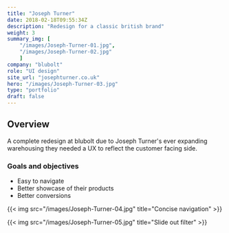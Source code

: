 ```yaml
---
title: "Joseph Turner"
date: 2018-02-18T09:55:34Z
description: "Redesign for a classic british brand"
weight: 3
summary_img: [
    "/images/Joseph-Turner-01.jpg",
    "/images/Joseph-Turner-02.jpg"
    ]
company: "blubolt"
role: "UI design"
site_url: "josephturner.co.uk"
hero: "/images/Joseph-Turner-03.jpg"
type: "portfolio"
draft: false
---
```


## Overview

A complete redesign at blubolt due to Joseph Turner's ever expanding warehousing they needed a UX to reflect the customer facing side.

### Goals and objectives

* Easy to navigate
* Better showcase of their products
* Better conversions

{{< img src="/images/Joseph-Turner-04.jpg" title="Concise navigation" >}}

{{< img src="/images/Joseph-Turner-05.jpg" title="Slide out filter" >}}